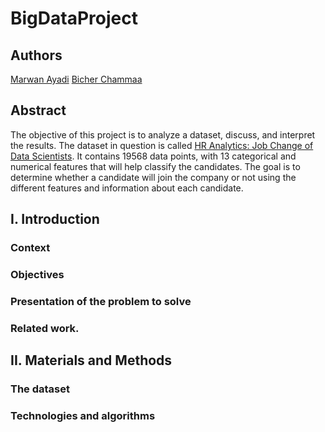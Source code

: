 # BigDataProject

## Authors
[Marwan Ayadi](https://github.com/marwan-ayadi)
[Bicher Chammaa](https://github.com/bicher123)

## Abstract
The objective of this project is to analyze a dataset, discuss, and interpret the results. The dataset in question is called [HR Analytics: Job Change of Data Scientists](https://www.kaggle.com/arashnic/hr-analytics-job-change-of-data-scientists?select=aug_train.csv). It contains 19568 data points, with 13 categorical and numerical features that will help classify the candidates. The goal is to determine whether a candidate will join the company or not using the different features and information about each candidate.  

## I. Introduction


### Context 
### Objectives
### Presentation of the problem to solve
### Related work.
## II. Materials and Methods 
### The dataset
### Technologies and algorithms

